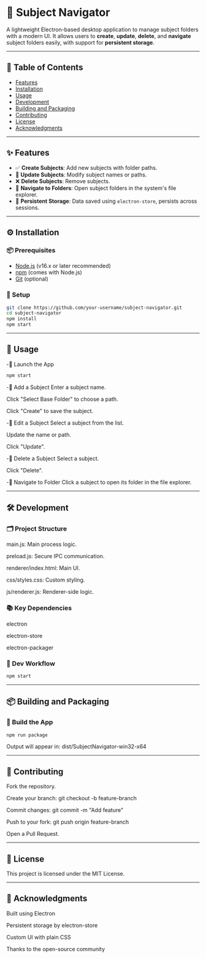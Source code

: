 # 📂 Subject Navigator

A lightweight Electron-based desktop application to manage subject folders with a modern UI. It allows users to **create**, **update**, **delete**, and **navigate** subject folders easily, with support for **persistent storage**.

---

## 📑 Table of Contents

- [Features](#features)
- [Installation](#installation)
- [Usage](#usage)
- [Development](#development)
- [Building and Packaging](#building-and-packaging)
- [Contributing](#contributing)
- [License](#license)
- [Acknowledgments](#acknowledgments)

---

## ✨ Features

- ✅ **Create Subjects**: Add new subjects with folder paths.
- 🔁 **Update Subjects**: Modify subject names or paths.
- ❌ **Delete Subjects**: Remove subjects.
- 📂 **Navigate to Folders**: Open subject folders in the system's file explorer.
- 💾 **Persistent Storage**: Data saved using `electron-store`, persists across sessions.

---

## ⚙️ Installation

### 📦 Prerequisites

- [Node.js](https://nodejs.org/) (v16.x or later recommended)
- [npm](https://www.npmjs.com/) (comes with Node.js)
- [Git](https://git-scm.com/) (optional)

### 🚀 Setup

```bash
git clone https://github.com/your-username/subject-navigator.git
cd subject-navigator
npm install
npm start
```

---

## 🧭 Usage
-🔹 Launch the App
```bash
npm start
```

-🔹 Add a Subject
Enter a subject name.

Click "Select Base Folder" to choose a path.

Click "Create" to save the subject.

-🔹 Edit a Subject
Select a subject from the list.

Update the name or path.

Click "Update".

-🔹 Delete a Subject
Select a subject.

Click "Delete".

-🔹 Navigate to Folder
Click a subject to open its folder in the file explorer.

---

## 🛠️ Development
### 🗂 Project Structure
main.js: Main process logic.

preload.js: Secure IPC communication.

renderer/index.html: Main UI.

css/styles.css: Custom styling.

js/renderer.js: Renderer-side logic.

### 📚 Key Dependencies
electron

electron-store

electron-packager

### 🔄 Dev Workflow
```bash
npm start
```

---

## 📦 Building and Packaging
### 🔧 Build the App
```bash
npm run package
```
Output will appear in: dist/SubjectNavigator-win32-x64

---

## 🤝 Contributing
Fork the repository.

Create your branch: git checkout -b feature-branch

Commit changes: git commit -m "Add feature"

Push to your fork: git push origin feature-branch

Open a Pull Request.

---

## 📜 License
This project is licensed under the MIT License.

---

## 🙏 Acknowledgments
Built using Electron

Persistent storage by electron-store

Custom UI with plain CSS

Thanks to the open-source community
